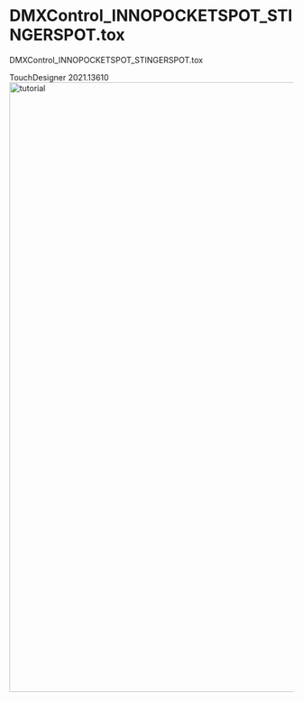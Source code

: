 # DMXControl_INNOPOCKETSPOT_STINGERSPOT.tox
DMXControl_INNOPOCKETSPOT_STINGERSPOT.tox

TouchDesigner 2021.13610
<img width="1080" alt="tutorial" src="https://user-images.githubusercontent.com/78203647/126091737-7cfc3e16-9ae2-4ef5-8b88-0c98d8d57ce0.png">
